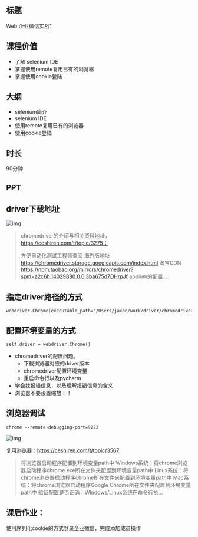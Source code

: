 ## 标题

Web 企业微信实战1

## 课程价值

- 了解 selenium IDE
- 掌握使用remote复用已有的浏览器
- 掌握使用cookie登陆

## 大纲

- selenium简介
- selenium IDE
- 使用remote复用已有的浏览器
- 使用cookie登陆

## 时长

90分钟

## PPT

## driver下载地址



![img](https://ceshiren.com/user_avatar/ceshiren.com/seveniruby/40/2_2.png) 

> chromedriver的介绍与相关资料地址，https://ceshiren.com/t/topic/3275；
>
> 方便自动化测试工程师查阅 海外版地址 https://chromedriver.storage.googleapis.com/index.html 淘宝CDN https://npm.taobao.org/mirrors/chromedriver?spm=a2c6h.14029880.0.0.3ba675d7DHrpJf appium的配置 …

## 指定driver路径的方式

```
webdriver.Chrome(executable_path="/Users/jaxon/work/driver/chromedriver/chromedriver")
```

## 配置环境变量的方式

```
self.driver = webdriver.Chrome()
```

- chromedriver的配置问题。
  - 下载浏览器对应的driver版本
  - chromedriver配置环境变量
  - 重启命令行以及pycharm
- 学会找报错信息，以及理解报错信息的含义
- 浏览器不要设置缩放！！

## 浏览器调试

```
chrome --remote-debugging-port=9222
```



![img](https://ceshiren.com/user_avatar/ceshiren.com/pegasus-yang/40/180_2.png)  

复用浏览器：https://ceshiren.com/t/topic/3567

> 将浏览器启动程序配置到环境变量path中 Windows系统：将chrome浏览器启动程序chrome.exe所在文件夹配置到环境变量path中 Linux系统：将chrome浏览器启动程序chrome所在文件夹配置到环境变量path中 Mac系统：将chrome浏览器启动程序Google Chrome所在文件夹配置到环境变量path中 验证配置是否正确：WIndows/Linux系统在命令行执…

## 



## 课后作业：

使用序列化cookie的方式登录企业微信，完成添加成员操作